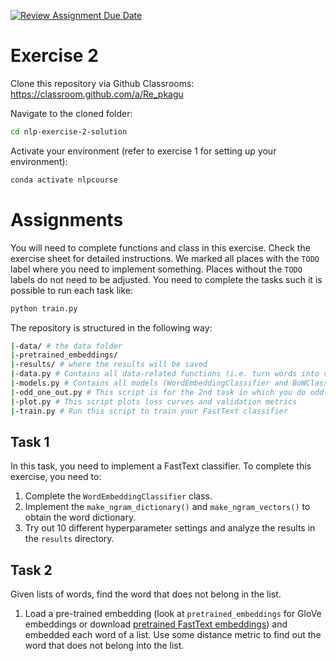 [![Review Assignment Due Date](https://classroom.github.com/assets/deadline-readme-button-24ddc0f5d75046c5622901739e7c5dd533143b0c8e959d652212380cedb1ea36.svg)](https://classroom.github.com/a/Re_pkagu)
# Exercise 2

Clone this repository via Github Classrooms: https://classroom.github.com/a/Re_pkagu

Navigate to the cloned folder:
```bash
cd nlp-exercise-2-solution
```

Activate your environment (refer to exercise 1 for setting up your environment):
```bash
conda activate nlpcourse
```

# Assignments

You will need to complete functions and class in this exercise. Check the exercise sheet for detailed instructions. We marked all places with the `TODO` label where you need to implement something. Places without the `TODO` labels do not need to be adjusted.
You need to complete the tasks such it is possible to run each task like:
```bash
python train.py
```

The repository is structured in the following way:
```bash
|-data/ # the data folder
|-pretrained_embeddings/
|-results/ # where the results will be saved
|-data.py # Contains all data-related functions (i.e. turn words into vectors)
|-models.py # Contains all models (WordEmbeddingClassifier and BoWClassifier from previous exercise)
|-odd_one_out.py # This script is for the 2nd task in which you do odd-one-out
|-plot.py # This script plots loss curves and validation metrics
|-train.py # Run this script to train your FastText classifier
```

## Task 1

In this task, you need to implement a FastText classifier. To complete this exercise, you need to:

1. Complete the `WordEmbeddingClassifier` class.
2. Implement the `make_ngram_dictionary()` and `make_ngram_vectors()` to obtain the word dictionary.
3. Try out 10 different hyperparameter settings and analyze the results in the `results` directory.

## Task 2
Given lists of words, find the word that does not belong in the list.
1. Load a pre-trained embedding (look at `pretrained_embeddings` for GloVe embeddings or download [pretrained FastText embeddings](https://drive.google.com/file/d/1Bqs0cYXHTNuhwBE_EToKlVp1JbH7H1ZP/view)) and embedded each word of a list. Use some distance metric to find out the word that does not belong into the list.
